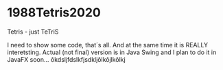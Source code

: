 # 1988Tetris2020
Tetris - just TeTriS

I need to show some code, that´s all. And at the same time it is REALLY interetsting.
Actual (not final) version is in Java Swing and I plan to do it in JavaFX soon...
ôkdsljfdslkfjsdkljôlkôjlkôlkj
